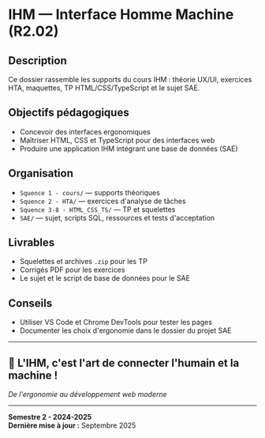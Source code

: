 # IHM — Interface Homme Machine (R2.02)

## Description
Ce dossier rassemble les supports du cours IHM : théorie UX/UI, exercices HTA, maquettes, TP HTML/CSS/TypeScript et le sujet SAE.

## Objectifs pédagogiques
- Concevoir des interfaces ergonomiques
- Maîtriser HTML, CSS et TypeScript pour des interfaces web
- Produire une application IHM intégrant une base de données (SAE)

## Organisation
- `S quence 1 - cours/` — supports théoriques
- `S quence 2 - HTA/` — exercices d'analyse de tâches
- `S quence 3-8 - HTML_CSS_TS/` — TP et squelettes
- `SAE/` — sujet, scripts SQL, ressources et tests d'acceptation

## Livrables
- Squelettes et archives `.zip` pour les TP
- Corrigés PDF pour les exercices
- Le sujet et le script de base de données pour le SAE

## Conseils
- Utiliser VS Code et Chrome DevTools pour tester les pages
- Documenter les choix d'ergonomie dans le dossier du projet SAE

---

## 🌟 **L'IHM, c'est l'art de connecter l'humain et la machine !**

*De l'ergonomie au développement web moderne*

---

**Semestre 2 - 2024-2025**  
**Dernière mise à jour :** Septembre 2025